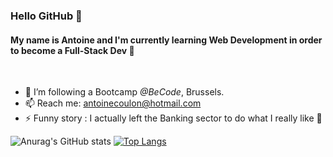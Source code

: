 ### Hello GitHub 👋


#### My name is **Antoine** and I'm currently learning Web Development in order to become a Full-Stack Dev 🔭

<br>

- 🌱 I’m following a Bootcamp *@BeCode*, Brussels.
- 📫 Reach me: antoinecoulon@hotmail.com
- ⚡ Funny story : I actually left the Banking sector to do what I really like 👊

![Anurag's GitHub stats](https://github-readme-stats.vercel.app/api?username=Antoinehtml&theme=yeblu&show_icons=true)
 [![Top Langs](https://github-readme-stats.vercel.app/api/top-langs/?username=Antoinehtml&theme=yeblu&hide=html)](https://github.com/AyraStelmaszewski/Welcome)

